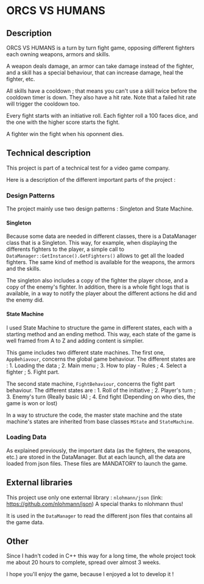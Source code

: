 # ORCS VS HUMANS

## Description

ORCS VS HUMANS is a turn by turn fight game, opposing different fighters each owning weapons, armors and skills.

A weapon deals damage, an armor can take damage instead of the fighter, and a skill has a special behaviour, that can increase damage, heal the fighter, etc.

All skills have a cooldown ; that means you can't use a skill twice before the cooldown timer is down. They also have a hit rate. Note that a failed hit rate will trigger the cooldown too.

Every fight starts with an initiative roll. Each fighter roll a 100 faces dice, and the one with the higher score starts the fight.

A fighter win the fight when his oponnent dies.

## Technical description

This project is part of a technical test for a video game company.

Here is a description of the different important parts of the project :

### Design Patterns

The project mainly use two design patterns : Singleton and State Machine.

#### Singleton

Because some data are needed in different classes, there is a DataManager class that is a Singleton. This way, for example, when displaying the differents fighters to the player, a simple call to ``DataManager::GetInstance().GetFighters()`` allows to get all the loaded fighters. The same kind of method is available for the weapons, the armors and the skills.

The singleton also includes a copy of the fighter the player chose, and a copy of the enemy's fighter. In addition, there is a whole fight logs that is available, in a way to notify the player about the different actions he did and the enemy did.

#### State Machine

I used State Machine to structure the game in different states, each with a starting method and an ending method. This way, each state of the game is well framed from A to Z and adding content is simplier.

This game includes two different state machines. The first one, ``AppBehiavour``, concerns the global game behaviour. The different states are : 1. Loading the data ; 2. Main menu ; 3. How to play - Rules ; 4. Select a fighter ; 5. Fight part.

The second state machine, ``FightBehaviour``, concerns the fight part behaviour. The different states are : 1. Roll of the initiative ; 2. Player's turn ; 3. Enemy's turn (Really basic IA) ; 4. End fight (Depending on who dies, the game is won or lost)

In a way to structure the code, the master state machine and the state machine's states are inherited from base classes ``MState`` and ``StateMachine``.

### Loading Data

As explained previously, the important data (as the fighters, the weapons, etc.) are stored in the DataManager. But at each launch, all the data are loaded from json files. These files are MANDATORY to launch the game.

## External libraries

This project use only one external library : ``nlohmann/json`` (link: https://github.com/nlohmann/json) A special thanks to nlohmann thus!

It is used in the ``DataManager`` to read the different json files that contains all the game data.

## Other

Since I hadn't coded in C++ this way for a long time, the whole project took me about 20 hours to complete, spread over almost 3 weeks.

I hope you'll enjoy the game, because I enjoyed a lot to develop it !
